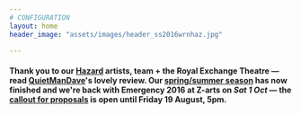 ```yaml
---
# CONFIGURATION
layout: home
header_image: "assets/images/header_ss2016wrnhaz.jpg"

---
```

#### Thank you to our [Hazard](/current/2016-hazard) artists, team + the Royal Exchange Theatre — read <a href="http://quietmandave.co.uk/2016/07/hazard" target="_blank">QuietManDave</a>'s lovely review. Our [spring/summer season](/current/2016-springsummer) has now finished and we're back with Emergency 2016 at Z-arts on *Sat 1 Oct* — the [callout for proposals](/hab/emergency) is open until Friday 19 August, 5pm.
